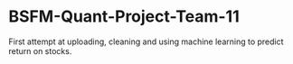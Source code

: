 # BSFM-Quant-Project-Team-11
First attempt at uploading, cleaning and using machine learning to predict return on stocks.
